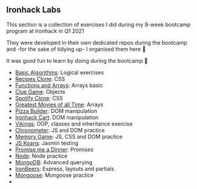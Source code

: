 ## Ironhack Labs




This section is a collection of exercises I did during my 9-week bootcamp program at Ironhack in Q1 2021

They were developed in their own dedicated repos during the bootcamp and -for the sake of tidying up- I organised them here 🧹

It was good fun to learn by doing during the bootcamp 💪




- [Basic Algorithms](https://github.com/mafebracho/lab-javascript-basic-algorithms): Logical exercises
- [Recipes Clone](https://github.com/mafebracho/lab-css-recipes-clone): CSS
- [Functions and Arrays](https://github.com/mafebracho/lab-javascript-functions-and-arrays): Arrays basic
- [Clue Game](https://github.com/mafebracho/lab-javascript-clue): Objects
- [Spotify Clone](https://github.com/mafebracho/lab-css-spotify-clone): CSS
- [Greatest Movies of all Time](https://github.com/mafebracho/lab-javascript-greatest-movies): Arrays
- [Pizza Builder](https://github.com/mafebracho/lab-dom-pizza-builder): DOM manipulation
- [Ironhack Cart](https://github.com/mafebracho/lab-dom-ironhack-cart): DOM manipulation
- [Vikings](https://github.com/mafebracho/lab-javascript-vikings): OOP, classes and inheritance exercise
- [Chronometer](https://github.com/mafebracho/lab-javascript-chronometer): JS and DOM practice
- [Memory Game](https://github.com/mafebracho/lab-javascript-memory-game): JS, CSS and DOM practice
- [JS Koans](https://github.com/mafebracho/lab-es6-javascript-koans): Jasmin testing
- [Promise me a Dinner](https://github.com/mafebracho/lab-es6-promises): Promises
- [Node](https://github.com/mafebracho/lab-intro-node): Node practice
- [MongoDB](https://github.com/mafebracho/lab-advance-querying-mongo): Advanced querying
- [IronBeers](https://github.com/mafebracho/lab-ironbeers): Express, layouts and partials
- [Mongoose](https://github.com/mafebracho/lab-mongoose-recipes): Mongoose practice
- 

